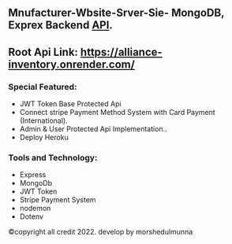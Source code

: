 ## Mnufacturer-Wbsite-Srver-Sie- MongoDB, Exprex Backend [API](https://alliance-inventory.onrender.com/).

## Root Api   Link: https://alliance-inventory.onrender.com/

### Special Featured:
- JWT Token Base Protected Api
- Connect stripe Payment Method System with Card Payment (International). 
- Admin & User Protected Api Implementation.. 
- Deploy Heroku

###  Tools and Technology:
- Express
- MongoDb
- JWT Token
- Stripe Payment System
- nodemon
- Dotenv

©copyright all credit 2022. develop by morshedulmunna
